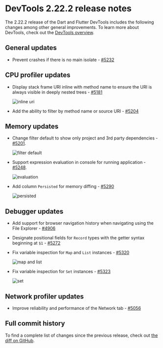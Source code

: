 # DevTools 2.22.2 release notes

The 2.22.2 release of the Dart and Flutter DevTools
includes the following changes among other general improvements.
To learn more about DevTools, check out the
[DevTools overview](https://docs.flutter.dev/tools/devtools).

## General updates

- Prevent crashes if there is no main isolate -
  [#5232](https://github.com/flutter/devtools/pull/5232)

## CPU profiler updates

- Display stack frame URI inline with method name to
  ensure the URI is always visible in deeply nested trees -
  [#5181](https://github.com/flutter/devtools/pull/5181)

  ![inline uri](/assets/images/docs/tools/devtools/release-notes/images-2.22.2/5181.png "inline uri")

- Add the ability to filter by method name or source URI -
  [#5204](https://github.com/flutter/devtools/pull/5204)

## Memory updates

- Change filter default to show only project and 3rd party dependencies -
  [#5201](https://github.com/flutter/devtools/pull/5201).

  ![filter default](/assets/images/docs/tools/devtools/release-notes/images-2.22.2/5201.png "filter default")

- Support expression evaluation in console for running application -
  [#5248](https://github.com/flutter/devtools/pull/5248).

  ![evaluation](/assets/images/docs/tools/devtools/release-notes/images-2.22.2/5248.png "evaluation")

- Add column `Persisted` for memory diffing -
  [#5290](https://github.com/flutter/devtools/pull/5290)

  ![persisted](/assets/images/docs/tools/devtools/release-notes/images-2.22.2/5290.png "persisted")

## Debugger updates

- Add support for browser navigation history when
  navigating using the File Explorer -
  [#4906](https://github.com/flutter/devtools/pull/4906)
- Designate positional fields for `Record` types
  with the getter syntax beginning at `$1` -
  [#5272](https://github.com/flutter/devtools/pull/5272)
- Fix variable inspection for `Map` and `List` instances -
  [#5320](https://github.com/flutter/devtools/pull/5320)

  ![map and list](/assets/images/docs/tools/devtools/release-notes/images-2.22.2/5320.png "map and list")

- Fix variable inspection for `Set` instances -
  [#5323](https://github.com/flutter/devtools/pull/5323)

  ![set](/assets/images/docs/tools/devtools/release-notes/images-2.22.2/5323.png "set")


## Network profiler updates

- Improve reliability and performance of the Network tab -
  [#5056](https://github.com/flutter/devtools/pull/5056)

## Full commit history

To find a complete list of changes since the previous release,
check out
[the diff on GitHub](https://github.com/flutter/devtools/compare/v2.21.1...v2.22.2).
